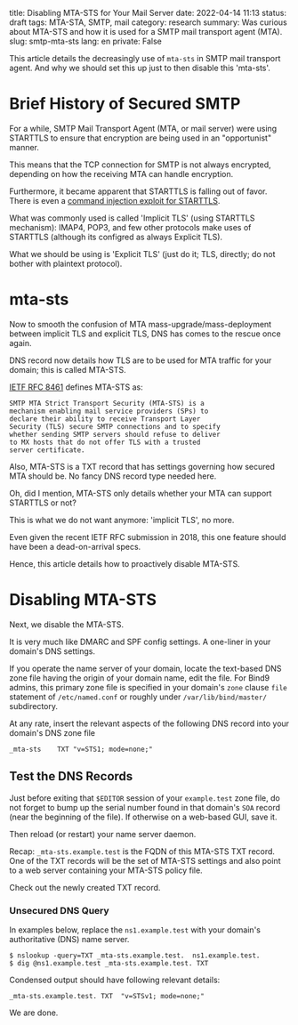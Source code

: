 title: Disabling MTA-STS for Your Mail Server
date: 2022-04-14 11:13
status: draft
tags: MTA-STA, SMTP, mail
category: research
summary: Was curious about MTA-STS and how it is used for a SMTP mail transport agent (MTA).
slug: smtp-mta-sts
lang: en
private: False

This article details the decreasingly use of `mta-sts` in SMTP mail transport agent.  And why we should set this up just to then disable this 'mta-sts'.


# Brief History of Secured SMTP

For a while, SMTP Mail Transport Agent (MTA, or mail server) were using STARTTLS to ensure that encryption are being used in an "opportunist" manner.

This means that the TCP connection for SMTP is not always encrypted, depending on how the receiving MTA can handle encryption.

Furthermore, it became apparent that STARTTLS is falling out of favor.  There is even a [command injection exploit for STARTTLS](https://blog.apnic.net/2021/11/18/vulnerabilities-show-why-starttls-should-be-avoided-if-possible/).

What was commonly used is called 'Implicit TLS' (using STARTTLS mechanism):  IMAP4, POP3, and few other protocols make uses of STARTTLS (although its configred as always Explicit TLS).

What we should be using is 'Explicit TLS' (just do it; TLS, directly; do not bother with plaintext protocol).

# mta-sts

Now to smooth the confusion of MTA mass-upgrade/mass-deployment between implicit TLS and explicit TLS, DNS has comes to the rescue once again.

DNS record now details how TLS are to be used for MTA traffic for your domain; this is called MTA-STS.

[IETF RFC 8461](https://datatracker.ietf.org/doc/html/rfc8461) defines MTA-STS as:
```
SMTP MTA Strict Transport Security (MTA-STS) is a 
mechanism enabling mail service providers (SPs) to 
declare their ability to receive Transport Layer 
Security (TLS) secure SMTP connections and to specify 
whether sending SMTP servers should refuse to deliver 
to MX hosts that do not offer TLS with a trusted 
server certificate.
```

Also, MTA-STS is a TXT record that has settings governing how secured MTA should be.  No fancy DNS record type needed here.

Oh, did I mention, MTA-STS only details whether your MTA can support STARTTLS or not?

This is what we do not want anymore: 'implicit TLS', no more.

Even given the recent IETF RFC submission in 2018, this one feature should have been a dead-on-arrival specs.

Hence, this article details how to proactively disable MTA-STS.


# Disabling MTA-STS

Next, we disable the MTA-STS.

It is very much like DMARC and SPF config settings.  A one-liner in your domain's DNS settings.  

If you operate the name server of your domain, locate the text-based DNS zone file having the origin of your domain name, edit the file.  For Bind9 admins, this primary zone file is specified in your domain's `zone` clause `file` statement of `/etc/named.conf` or roughly under `/var/lib/bind/master/` subdirectory.

At any rate, insert the relevant aspects of the following DNS record into your domain's DNS zone file
```dns
_mta-sts	TXT	"v=STS1; mode=none;"
```

## Test the DNS Records

Just before exiting that `$EDITOR` session of your `example.test` zone file, do not forget to bump up the serial number found in that domain's `SOA` record (near the beginning of the file). If otherwise on a web-based GUI, save it.

Then reload (or restart) your name server daemon.

Recap:  `_mta-sts.example.test` is the FQDN of this MTA-STS TXT record.  One of the TXT records will be the set of MTA-STS settings and also point to a web server containing your MTA-STS policy file.

Check out the newly created TXT record.

### Unsecured DNS Query

In examples below, replace the `ns1.example.test` with your domain's authoritative (DNS) name server.

```console
$ nslookup -query=TXT _mta-sts.example.test.  ns1.example.test.
$ dig @ns1.example.test _mta-sts.example.test. TXT
```

Condensed output should have following relevant details:
```dns
_mta-sts.example.test. TXT	"v=STSv1; mode=none;"
```

We are done.



#
